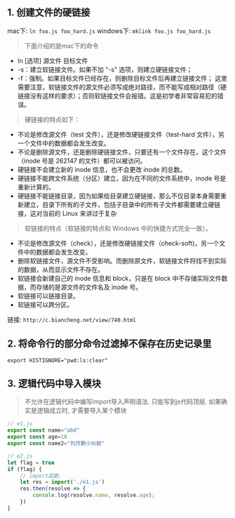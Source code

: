## 1. 创建文件的硬链接
mac下: `ln foo.js foo_hard.js`
windows下: `mklink foo.js foo_hard.js`
> 下面介绍的是mac下的命令
+ ln [选项] 源文件 目标文件
+ -s：建立软链接文件。如果不加 "-s" 选项，则建立硬链接文件；
+ -f：强制。如果目标文件已经存在，则删除目标文件后再建立链接文件；
这里需要注意，软链接文件的源文件必须写成绝对路径，而不能写成相对路径（硬链接没有这样的要求）；否则软链接文件会报错。这是初学者非常容易犯的错误。

> 硬链接的特点如下：
+ 不论是修改源文件（test 文件），还是修改硬链接文件（test-hard 文件），另一个文件中的数据都会发生改变。
+ 不论是删除源文件，还是删除硬链接文件，只要还有一个文件存在，这个文件（inode 号是 262147 的文件）都可以被访问。
+ 硬链接不会建立新的 inode 信息，也不会更改 inode 的总数。
+ 硬链接不能跨文件系统（分区）建立，因为在不同的文件系统中，inode 号是重新计算的。
+ 硬链接不能链接目录，因为如果给目录建立硬链接，那么不仅目录本身需要重新建立，目录下所有的子文件，包括子目录中的所有子文件都需要建立硬链接，这对当前的 Linux 来讲过于复杂

> 软链接的特点（软链接的特点和 Windows 中的快捷方式完全一致）。
+ 不论是修改源文件（check），还是修改硬链接文件（check-soft)，另一个文件中的数据都会发生改变。
+ 删除软链接文件，源文件不受影响。而删除原文件，软链接文件将找不到实际的数据，从而显示文件不存在。
+ 软链接会新建自己的 inode 信息和 block，只是在 block 中不存储实际文件数据，而存储的是源文件的文件名及 inode 号。
+ 软链接可以链接目录。
+ 软链接可以跨分区。

链接: `http://c.biancheng.net/view/740.html`



## 2. 将命令行的部分命令过滤掉不保存在历史记录里
`export HISTIGNORE="pwd:ls:clear"`

## 3. 逻辑代码中导入模块
> 不允许在逻辑代码中编写import导入声明语法. 只能写到js代码顶层. 如果确实是逻辑成立时, 才需要导入某个模块
```js
// e1.js
export const name="abd"
export const age=18
export const name2="刘月鹏小伙砸"

// e2.js
let flag = true
if (flag) {
    // import函数.
    let res = import('./e1.js')
    res.then(resolve => {
        console.log(resolve.name, resolve.age);
    })
}
```

